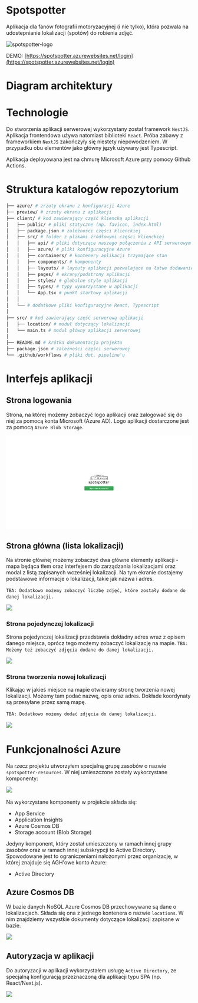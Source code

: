 # Spotspotter

Aplikacja dla fanów fotografii motoryzacyjnej (i nie tylko), która pozwala na udostepnianie lokalizacji (spotów) do robienia zdjęć.


![spotspotter-logo](https://user-images.githubusercontent.com/31045802/212891761-c7e76cb5-438f-485d-b494-ed0d8bb84fd1.svg)

DEMO: [https://spotspotter.azurewebsites.net/login](https://spotspotter.azurewebsites.net/login)

# Diagram architektury


# Technologie

Do stworzenia aplikacji serwerowej wykorzystany został framework `NestJS`. 
Aplikacja frontendowa używa natomiast biblioteki `React`. Próba zabawy z frameworkiem `NextJS` zakończyły się niestety niepowodzeniem. 
W przypadku obu elementów jako główny język używany jest Typescript.

Aplikacja deployowana jest na chmurę Microsoft Azure przy pomocy Github Actions. 

# Struktura katalogów repozytorium

```bash
├── azure/ # zrzuty ekranu z konfiguracji Azure
├── preview/ # zrzuty ekranu z aplikacji
├── client/ # kod zawierający część kliencką aplikacji
│   ├── public/ # pliki statyczne (np. favicon, index.html)
│   ├── package.json # zależności części klienckiej
│   ├── src/ # folder z plikami źródłowymi części klienckiej
│   │   ├── api/ # pliki dotyczące naszego połączenia z API serwerowym
│   │   ├── azure/ # pliki konfiguracyjne Azure 
│   │   ├── containers/ # kontenery aplikacji trzymające stan
│   │   ├── components/ # komponenty
│   │   ├── layouts/ # layouty aplikacji pozwalające na łatwe dodawanie nowych stron
│   │   ├── pages/ # ekrany/podstrony aplikacji
│   │   ├── styles/ # globalne style aplikacji
│   │   ├── types/ # typy wykorzystane w aplikacji
│   │   └── App.tsx # punkt startowy aplikacji
│   │
│   └── # dodatkowe pliki konfiguracyjne React, Typescript
│
├── src/ # kod zawierający część serwerową aplikacji
│   ├── location/ # moduł dotyczący lokalizacji
│   └── main.ts # moduł główny aplikacji serwerowej
│
├── README.md # krótka dokumentacja projektu
├── package.json # zależności części serwerowej
└── .github/workflows # pliki dot. pipeline'u

```

# Interfejs aplikacji

## Strona logowania

Strona, na której możemy zobaczyć logo aplikacji oraz zalogować się do niej za pomocą konta Microsoft (Azure AD).
Logo aplikacji dostarczone jest za pomocą `Azure Blob Storage`.

![](preview/login_page.jpg)

## Strona główna (lista lokalizacji)

Na stronie głównej możemy zobaczyć dwa główne elementy aplikacji - mapa będąca tłem oraz interfejsem do zarządzania lokalizacjami oraz modal z listą zapisanych wcześniej lokalizacji. Na tym ekranie dostajemy podstawowe informacje o lokalizacji, takie jak nazwa i adres. 

``` TBA: Dodatkowo możemy zobaczyć liczbę zdjęć, które zostały dodane do danej lokalizacji. ```

![](preview/main_page.jpg)

### Strona pojedynczej lokalizacji

Strona pojedynczej lokalizacji przedstawia dokładny adres wraz z opisem danego miejsca, oprócz tego możemy zobaczyć lokalizację na mapie. 
``` TBA: Możemy też zobaczyć zdjęcia dodane do danej lokalizacji. ```

![](preview/location_page.jpg)


### Strona tworzenia nowej lokalizacji

Klikając w jakieś miejsce na mapie otwieramy stronę tworzenia nowej lokalizacji.
Możemy tam podać nazwę, opis oraz adres. Dokłade koordynaty są przesyłane przez samą mapę. 

``` TBA: Dodatkowo możemy dodać zdjęcia do danej lokalizacji. ```

![](preview/new_location_page.jpg)

# Funkcjonalności Azure

Na rzecz projektu utworzyłem specjalną grupę zasobów o nazwie `spotspotter-resources`. W niej umieszczone zostały wykorzystane komponenty:

![](azure/resource_group.jpg)

Na wykorzystane komponenty w projekcie składa się:
- App Service
- Application Insights
- Azure Cosmos DB
- Storage account (Blob Storage)

Jedyny komponent, który został umieszczony w ramach innej grupy zasobów oraz w ramach innej subskrypcji to Active Directory. Spowodowane jest to ograniczeniami nałożonymi przez organizację, w której znajduje się AGH'owe konto Azure:
- Active Directory

## Azure Cosmos DB

W bazie danych NoSQL Azure Cosmos DB przechowywane są dane o lokalizacjach. Składa się ona z jednego kontenera o nazwie `locations`. W nim znajdziemy wszystkie dokumenty dotyczące lokalizacji zapisane w bazie.

![](azure/cosmos_db.jpg)

## Autoryzacja w aplikacji

Do autoryzacji w aplikacji wykorzystałem usługę `Active Directory`, ze specjalną konfiguracją przeznaczoną dla aplikacji typu SPA (np. React/Next.js).

![](azure/active_directory.jpg)


